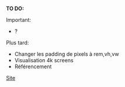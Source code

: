 **TO DO:**

Important:
- ?

Plus tard:
- Changer les padding de pixels à rem,vh,vw
- Visualisation 4k screens
- Référencement


[Site](https://rixe-arena.vercel.app/)
